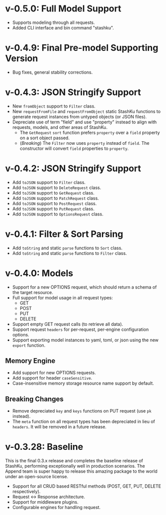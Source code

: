 # v-0.5.0: Full Model Support
- Supports modeling through all requests.
- Added CLI interface and bin command "stashku".

# v-0.4.9: Final Pre-model Supporting Version
- Bug fixes, general stability corrections.

# v-0.4.3: JSON Stringify Support
- New `fromObject` support to `Filter` class.
- New `requestFromFile` and `requestFromObject` static StashKu functions to generate request instances from untyped objects (or JSON files).
- Depreciate use of term "field" and use "property" instead to align with requests, models, and other areas of StashKu.
  - The `GetRequest` `sort` function prefers `property` over a `field` property on a sort object passed.
  - (*Breaking*) The `Filter` now uses `property` instead of `field`. The constructor will convert `field` properties to `property`.

# v-0.4.2: JSON Stringify Support
- Add `toJSON` support to `Filter` class.
- Add `toJSON` support to `DeleteRequest` class.
- Add `toJSON` support to `GetRequest` class.
- Add `toJSON` support to `PatchRequest` class.
- Add `toJSON` support to `PostRequest` class.
- Add `toJSON` support to `PutRequest` class.
- Add `toJSON` support to `OptionsRequest` class.

# v-0.4.1: Filter & Sort Parsing
- Add `toString` and static `parse` functions to `Sort` class.
- Add `toString` and static `parse` functions to `Filter` class.

# v-0.4.0: Models
- Support for a new OPTIONS request, which should return a schema of the target resource. 
- Full support for model usage in all request types:
  - GET
  - POST
  - PUT
  - DELETE
- Support empty GET request calls (to retrieve all data).
- Support request `headers` for per-request, per-engine configuration options.
- Support exporting model instances to yaml, toml, or json using the new `export` function.

## Memory Engine
- Add support for new OPTIONS requests.
- Add support for header `caseSensitive`.
- Case-insensitive memory storage resource name support by default.

## Breaking Changes
- Remove depreciated `key` and `keys` functions on PUT request (use `pk` instead).
- The `meta` function on all request types has been depreciated in lieu of `headers`. It will be removed in a future release.

# v-0.3.28: Baseline
This is the final 0.3.x release and completes the baseline release of StashKu, performing exceptionally well in production scenarios. The Append team is super happy to release this amazing package to the world under an open-source license.

- Support for all CRUD based RESTful methods (POST, GET, PUT, DELETE respectively).
- Request <-> Response architecture.
- Support for middleware plugins.
- Configurable engines for handling request.